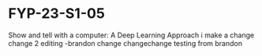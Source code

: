 # FYP-23-S1-05
Show and tell with a computer: A Deep Learning Approach
i make a change
change 2 editing -brandon
change
changechange
testing from brandon